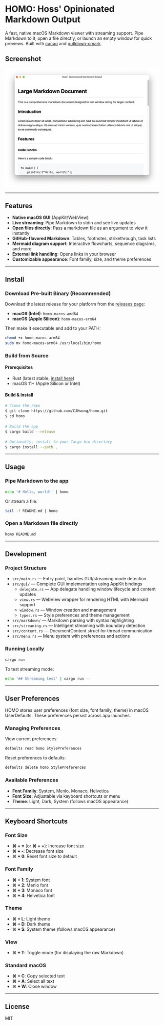 # HOMO: Hoss' Opinionated Markdown Output

A fast, native macOS Markdown viewer with streaming support. Pipe Markdown to it, open a file directly, or launch an empty window for quick previews. Built with [cacao](https://github.com/PistonDevelopers/cacao) and [pulldown-cmark](https://github.com/raphlinus/pulldown-cmark).

## Screenshot

![HOMO App Screenshot](./screenshots/screenshot.jpg)

---

## Features

- **Native macOS GUI** (AppKit/WebView)
- **Live streaming**: Pipe Markdown to stdin and see live updates
- **Open files directly**: Pass a markdown file as an argument to view it instantly
- **GitHub-flavored Markdown**: Tables, footnotes, strikethrough, task lists
- **Mermaid diagram support**: Interactive flowcharts, sequence diagrams, and more
- **External link handling**: Opens links in your browser
- **Customizable appearance**: Font family, size, and theme preferences

---

## Install

### Download Pre-built Binary (Recommended)

Download the latest release for your platform from the [releases page](https://github.com/yourusername/homo/releases):

- **macOS (Intel)**: `homo-macos-amd64`
- **macOS (Apple Silicon)**: `homo-macos-arm64`

Then make it executable and add to your PATH:

```sh
chmod +x homo-macos-arm64
sudo mv homo-macos-arm64 /usr/local/bin/homo
```

### Build from Source

#### Prerequisites

- Rust (latest stable, [install here](https://rustup.rs/))
- macOS 11+ (Apple Silicon or Intel)

#### Build & Install

```sh
# Clone the repo
$ git clone https://github.com/CJHwong/homo.git
$ cd homo

# Build the app
$ cargo build --release

# Optionally, install to your Cargo bin directory
$ cargo install --path .
```

---

## Usage

### Pipe Markdown to the app

```sh
echo '# Hello, world!' | homo
```

Or stream a file:

```sh
tail -f README.md | homo
```

### Open a Markdown file directly

```sh
homo README.md
```

---

## Development

### Project Structure

- `src/main.rs` — Entry point, handles GUI/streaming mode detection
- `src/gui/` — Complete GUI implementation using AppKit bindings
  - `delegate.rs` — App delegate handling window lifecycle and content updates
  - `view.rs` — WebView wrapper for rendering HTML with Mermaid support
  - `window.rs` — Window creation and management
  - `types.rs` — Style preferences and theme management
- `src/markdown/` — Markdown parsing with syntax highlighting
- `src/streaming.rs` — Intelligent streaming with boundary detection
- `src/content.rs` — DocumentContent struct for thread communication
- `src/menu.rs` — Menu system with preferences and actions

### Running Locally

```sh
cargo run
```

To test streaming mode:

```sh
echo '## Streaming test' | cargo run --
```

---

## User Preferences

HOMO stores user preferences (font size, font family, theme) in macOS UserDefaults. These preferences persist across app launches.

### Managing Preferences

View current preferences:

```bash
defaults read homo StylePreferences
```

Reset preferences to defaults:

```bash
defaults delete homo StylePreferences
```

### Available Preferences

- **Font Family**: System, Menlo, Monaco, Helvetica
- **Font Size**: Adjustable via keyboard shortcuts or menu
- **Theme**: Light, Dark, System (follows macOS appearance)

---

## Keyboard Shortcuts

### Font Size

- **⌘ + =** (or **⌘ + +**): Increase font size
- **⌘ + -**: Decrease font size  
- **⌘ + 0**: Reset font size to default

### Font Family

- **⌘ + 1**: System font
- **⌘ + 2**: Menlo font
- **⌘ + 3**: Monaco font
- **⌘ + 4**: Helvetica font

### Theme

- **⌘ + L**: Light theme
- **⌘ + D**: Dark theme
- **⌘ + S**: System theme (follows macOS appearance)

### View

- **⌘ + T**: Toggle mode (for displaying the raw Markdown)

### Standard macOS

- **⌘ + C**: Copy selected text
- **⌘ + A**: Select all text
- **⌘ + W**: Close window

---

## License

MIT
